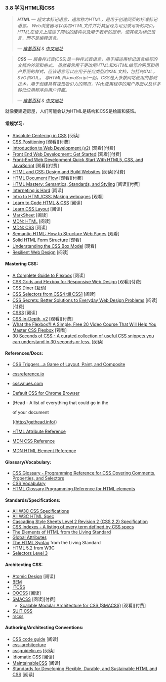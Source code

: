<!-- 3.8 - Learn HTML & CSS -->
### 3.8 学习HTML和CSS

<!-- HTML - HyperText Markup Language, commonly referred to as HTML, is the standard markup language used to create web pages. Web browsers can read HTML files and render them into visible or audible web pages. HTML describes the structure of a website semantically along with cues for presentation, making it a markup language, rather than a programming language.
— [Wikipedia](https://en.wikipedia.org/wiki/HTML) -->
> ***HTML** — 超文本标记语言，通常称为HTML，是用于创建网页的标准标记语言。 Web浏览器可以读取HTML文件并将其呈现为可见或可听的网页。 HTML在语义上描述了网站的结构以及用于表示的提示，使其成为标记语言，而不是编程语言。*
>
> *— [维基百科](https://en.wikipedia.org/wiki/HTML) & [中文地址](https://zh.wikipedia.org/wiki/HTML)*
>
<!-- CSS - Cascading Style Sheets (CSS) is a style sheet language used for describing the look and formatting of a document written in a markup language. Although most often used to change the style of web pages and user interfaces written in HTML and XHTML, the language can be applied to any kind of XML document, including plain XML, SVG and XUL. Along with HTML and JavaScript, CSS is a cornerstone technology used by most websites to create visually engaging webpages, user interfaces for web applications, and user interfaces for many mobile applications.
 — [Wikipedia](https://en.wikipedia.org/wiki/Cascading_Style_Sheets) -->
> ***CSS** — 层叠样式表(CSS)是一种样式表语言，用于描述用标记语言编写的文档的外观和格式。 虽然最常用于更改用HTML和XHTML编写的网页和用户界面的样式，但该语言可以应用于任何类型的XML文档，包括纯XML，SVG和XUL。 与HTML和JavaScript一起，CSS是大多数网站使用的基础技术，用于创建具有视觉吸引力的网页，Web应用程序的用户界面以及许多移动应用程序的用户界面。*
>
> *— [维基百科](https://en.wikipedia.org/wiki/Cascading_Style_Sheets) & [中文地址](https://zh.wikipedia.org/wiki/HTML)*

<!-- Liken to constructing a house, one might consider HTML the framing and CSS to be the painting & decorating. -->
就像要建造房屋，人们可能会认为HTML是结构和CSS是绘画和装饰。

#### 常规学习:

*   [Absolute Centering in CSS](http://codepen.io/shshaw/full/gEiDt) \[阅读\]
*   [CSS Positioning](http://www.pluralsight.com/courses/css-positioning-1834) \[观看\]\[付费\]
*   [Introduction to Web Development (v2)](https://frontendmasters.com/courses/web-development-v2/) \[观看\]\[付费\]
*   [Front End Web Development: Get Started](http://www.pluralsight.com/courses/front-end-web-development-get-started) \[观看\]\[付费\]
*   [Front-End Web Development Quick Start With HTML5, CSS, and JavaScript](http://www.pluralsight.com/courses/front-end-web-app-html5-javascript-css) \[观看\]\[付费\]
*   [HTML and CSS: Design and Build Websites](https://www.amazon.com/gp/product/1118008189/?&_encoding=UTF8&tag=frontend-handbook-20&linkCode=ur2&linkId=b1c45ab715f267f7dfed8c981c14eceb&camp=1789&creative=9325) \[阅读\]\[付费\]
*   [HTML Document Flow](http://www.pluralsight.com/courses/html-document-flow-1837) \[观看\]\[付费\]
*   [HTML Mastery: Semantics, Standards, and Styling](https://www.amazon.com/gp/product/1590597656/?&_encoding=UTF8&tag=frontend-handbook-20&linkCode=ur2&linkId=a5c4eb997239ea9e57a86456cef7763c&camp=1789&creative=9325) \[阅读\]\[付费\]
*   [Interneting is Hard](https://internetingishard.com/) \[阅读\]
*   [Intro to HTML/CSS: Making webpages](https://www.khanacademy.org/computing/computer-programming/html-css) \[观看\]
*   [Learn to Code HTML & CSS](http://learn.shayhowe.com/html-css/) \[阅读\]
*   [Learn CSS Layout](http://learnlayout.com/) \[阅读\]
*   [MarkSheet](http://marksheet.io/) \[阅读\]
*   [MDN: HTML](https://developer.mozilla.org/en-US/docs/Learn/HTML) \[阅读\]
*   [MDN: CSS](https://developer.mozilla.org/en-US/docs/Learn/CSS) \[阅读\]
*   [Semantic HTML: How to Structure Web Pages](https://webdesign.tutsplus.com/courses/semantic-html-how-to-structure-web-pages) \[观看\]
*   [Solid HTML Form Structure](https://webdesign.tutsplus.com/courses/solid-html-form-structure) \[观看\]
*   [Understanding the CSS Box Model](https://webdesign.tutsplus.com/courses/understanding-the-css-box-model) \[观看\]
*   [Resilient Web Design](https://resilientwebdesign.com/) \[阅读\]

#### Mastering CSS:

*   [A Complete Guide to Flexbox](https://css-tricks.com/snippets/css/a-guide-to-flexbox/) \[阅读\]
*   [CSS Grids and Flexbox for Responsive Web Design](https://frontendmasters.com/courses/css-grids-flexbox/) \[观看\]\[付费\]
*   [CSS Diner](http://flukeout.github.io/) \[互动\]
*   [CSS Selectors from CSS4 till CSS1](http://css4-selectors.com/selectors/) \[阅读\]
*   [CSS Secrets: Better Solutions to Everyday Web Design Problems](https://www.amazon.com/CSS-Secrets-Solutions-Everyday-Problems/dp/1449372635/?&_encoding=UTF8&tag=frontend-handbook-20&linkCode=ur2&linkId=40a9480c18839b4b2ea798aa2afafd0e&camp=1789&creative=9325) \[阅读\]\[付费\]
*   [CSS3](https://developer.mozilla.org/en-US/docs/Web/CSS/CSS3) \[阅读\]
*   [CSS In-Depth, v2](https://frontendmasters.com/courses/css-in-depth-v2/) \[观看\]\[付费\]
*   [What the Flexbox?! A Simple, Free 20 Video Course That Will Help You Master CSS Flexbox](http://flexbox.io/) \[观看\]
*   [30 Seconds of CSS - A curated collection of useful CSS snippets you can understand in 30 seconds or less.](https://atomiks.github.io/30-seconds-of-css/) \[阅读\]

#### References/Docs:

*   [CSS Triggers...a Game of Layout, Paint, and Composite](http://csstriggers.com/)
*   [cssreference.io](http://cssreference.io/)
*   [cssvalues.com](http://cssvalues.com/)
*   [Default CSS for Chrome Browser](https://chromium.googlesource.com/chromium/blink/+/master/Source/core/css/html.css)
*   [Head - A list of everything that could go in the
    
    of your document
    
    ](http://gethead.info/)
*   [HTML Attribute Reference](https://developer.mozilla.org/en-US/docs/Web/HTML/Attributes)
*   [MDN CSS Reference](https://developer.mozilla.org/en-US/docs/Web/CSS/Reference)
*   [MDN HTML Element Reference](https://developer.mozilla.org/en-US/docs/Web/HTML/Element)

#### Glossary/Vocabulary:

*   [CSS Glossary - Programming Reference for CSS Covering Comments, Properties, and Selectors](https://www.codecademy.com/articles/glossary-css)
*   [CSS Vocabulary](http://apps.workflower.fi/vocabs/css/en)
*   [HTML Glossary Programming Reference for HTML elements](https://www.codecademy.com/articles/glossary-html)

#### Standards/Specifications:

*   [All W3C CSS Specifications](http://www.w3.org/Style/CSS/current-work#roadmap)
*   [All W3C HTML Spec](http://www.w3.org/standards/techs/html#w3c_all)
*   [Cascading Style Sheets Level 2 Revision 2 (CSS 2.2) Specification](https://drafts.csswg.org/css2/)
*   [CSS Indexes - A listing of every term defined by CSS specs](https://drafts.csswg.org/indexes/)
*   [The Elements of HTML from the Living Standard](https://html.spec.whatwg.org/multipage/semantics.html#semantics)
*   [Global Attributes](https://developer.mozilla.org/en-US/docs/Web/HTML/Global_attributes)
*   [The HTML Syntax](https://html.spec.whatwg.org/multipage/syntax.html#syntax) from the Living Standard
*   [HTML 5.2 from W3C](http://w3c.github.io/html/)
*   [Selectors Level 3](http://www.w3.org/TR/css3-selectors/)

#### Architecting CSS:

*   [Atomic Design](http://atomicdesign.bradfrost.com/) \[阅读\]
*   [BEM](http://getbem.com/introduction/)
*   [ITCSS](https://www.xfive.co/blog/itcss-scalable-maintainable-css-architecture/)
*   [OOCSS](http://oocss.org/) \[阅读\]
*   [SMACSS](https://smacss.com/) \[阅读\]\[付费\]
    *   [Scalable Modular Architecture for CSS (SMACSS)](https://frontendmasters.com/courses/smacss/) \[观看\]\[付费\]
*   [SUIT CSS](http://suitcss.github.io)
*   [rscss](http://rscss.io/)

#### Authoring/Architecting Conventions:

*   [CSS code guide](http://codeguide.co/#css) \[阅读\]
*   [css-architecture](https://github.com/jareware/css-architecture)
*   [cssguidelin.es](http://cssguidelin.es/) \[阅读\]
*   [Idiomatic CSS](https://github.com/necolas/idiomatic-css) \[阅读\]
*   [MaintainableCSS](http://maintainablecss.com/) \[阅读\]
*   [Standards for Developing Flexible, Durable, and Sustainable HTML and CSS](http://mdo.github.io/code-guide/) \[阅读\]